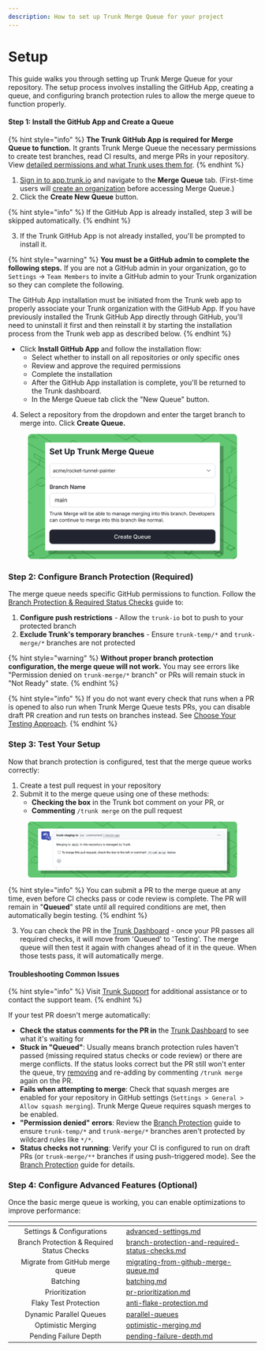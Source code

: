 ```yaml
---
description: How to set up Trunk Merge Queue for your project
---
```


# Setup

This guide walks you through setting up Trunk Merge Queue for your repository. The setup process involves installing the GitHub App, creating a queue, and configuring branch protection rules to allow the merge queue to function properly.

#### Step 1: Install the GitHub App and Create a Queue

{% hint style="info" %}
**The Trunk GitHub App is required for Merge Queue to function.** It grants Trunk Merge Queue the necessary permissions to create test branches, read CI results, and merge PRs in your repository. View [detailed permissions and what Trunk uses them for](../../setup-and-configuration/managing-your-organization/github-app-permissions.md).&#x20;
{% endhint %}

1. [Sign in to app.trunk.io](https://app.trunk.io/login) and navigate to the **Merge Queue** tab. (First-time users will [create an organization](../../setup-and-configuration/connecting-to-trunk.md) before accessing Merge Queue.)
2. Click the **Create New Queue** button.

{% hint style="info" %}
If the GitHub App is already installed, step 3 will be skipped automatically.
{% endhint %}

3. If the Trunk GitHub App is not already installed, you'll be prompted to install it.&#x20;

{% hint style="warning" %}
**You must be a GitHub admin to complete the following steps.** If you are not a GitHub admin in your organization, go to `Settings` → `Team Members` to invite a GitHub admin to your Trunk organization so they can complete the following.

The GitHub App installation must be initiated from the Trunk web app to properly associate your Trunk organization with the GitHub App. If you have previously installed the Trunk GitHub App directly through GitHub, you'll need to uninstall it first and then reinstall it by starting the installation process from the Trunk web app as described below.
{% endhint %}

* Click **Install GitHub App** and follow the installation flow:
  * Select whether to install on all repositories or only specific ones
  * Review and approve the required permissions
  * Complete the installation
  * After the GitHub App installation is complete, you'll be returned to the Trunk dashboard.
  * In the Merge Queue tab click the "New Queue" button.&#x20;

4. Select a repository from the dropdown and enter the target branch to merge into. Click **Create Queue.**

<figure><img src="../../.gitbook/assets/merge-add-repo (1).png" alt=""><figcaption></figcaption></figure>

### Step 2: Configure Branch Protection (Required)

The merge queue needs specific GitHub permissions to function. Follow the [Branch Protection & Required Status Checks](branch-protection-and-required-status-checks.md) guide to:

1. **Configure push restrictions** - Allow the `trunk-io` bot to push to your protected branch
2. **Exclude Trunk's temporary branches** - Ensure `trunk-temp/*` and `trunk-merge/*` branches are not protected

{% hint style="warning" %}
**Without proper branch protection configuration, the merge queue will not work.** You may see errors like "Permission denied on `trunk-merge/*` branch" or PRs will remain stuck in "Not Ready" state.
{% endhint %}

{% hint style="info" %}
If you do not want every check that runs when a PR is opened to also run when Trunk Merge Queue tests PRs, you can disable draft PR creation and run tests on branches instead. See [Choose Your Testing Approach](branch-protection-and-required-status-checks.md#choose-your-testing-approach).
{% endhint %}

### Step 3: Test Your Setup

Now that branch protection is configured, test that the merge queue works correctly:

1. Create a test pull request in your repository
2. Submit it to the merge queue using one of these methods:
   * **Checking the box** in the Trunk bot comment on your PR, or
   * **Commenting** `/trunk merge` on the pull request

<figure><img src="../../.gitbook/assets/merge-github-comment.png" alt=""><figcaption></figcaption></figure>

{% hint style="info" %}
You can submit a PR to the merge queue at any time, even before CI checks pass or code review is complete. The PR will remain in "**Queued**" state until all required conditions are met, then automatically begin testing.
{% endhint %}

3. You can check the PR in the [Trunk Dashboard](https://app.trunk.io/) - once your PR passes all required checks, it will move from 'Queued' to 'Testing'. The merge queue will then test it again with changes ahead of it in the queue. When those tests pass, it will automatically merge.

#### Troubleshooting Common Issues

{% hint style="info" %}
Visit [Trunk Support](../../support.md) for additional assistance or to contact the support team.
{% endhint %}

If your test PR doesn't merge automatically:

* **Check the status comments for the PR in** the [Trunk Dashboard](https://app.trunk.io/) to see what it's waiting for
* **Stuck in "Queued"**: Usually means branch protection rules haven't passed (missing required status checks or code review) or there are merge conflicts. If the status looks correct but the PR still won't enter the queue, try [removing](../managing-merge-queue/using-the-webapp.md#manually-restarting-failed-prs) and re-adding by commenting `/trunk merge` again on the PR.
* **Fails when attempting to merge**: Check that squash merges are enabled for your repository in GitHub settings (`Settings > General > Allow squash merging`). Trunk Merge Queue requires squash merges to be enabled.
* **"Permission denied" errors**: Review the [Branch Protection](branch-protection-and-required-status-checks.md#configure-branch-protection-rules) guide to ensure `trunk-temp/*` and `trunk-merge/*` branches aren't protected by wildcard rules like `*/*`.
* **Status checks not running**: Verify your CI is configured to run on draft PRs (or `trunk-merge/**` branches if using push-triggered mode). See the [Branch Protection](branch-protection-and-required-status-checks.md#configure-branch-protection-rules) guide for details.

### Step 4: Configure Advanced Features (Optional)

Once the basic merge queue is working, you can enable optimizations to improve performance:&#x20;

<table data-view="cards"><thead><tr><th align="center"></th><th data-hidden data-card-target data-type="content-ref"></th></tr></thead><tbody><tr><td align="center">Settings &#x26; Configurations</td><td><a href="advanced-settings.md">advanced-settings.md</a></td></tr><tr><td align="center">Branch Protection &#x26; Required Status Checks</td><td><a href="branch-protection-and-required-status-checks.md">branch-protection-and-required-status-checks.md</a></td></tr><tr><td align="center">Migrate from GitHub merge queue</td><td><a href="../migrating-from-github-merge-queue.md">migrating-from-github-merge-queue.md</a></td></tr><tr><td align="center">Batching</td><td><a href="../concepts/batching.md">batching.md</a></td></tr><tr><td align="center">Prioritization</td><td><a href="../pr-prioritization.md">pr-prioritization.md</a></td></tr><tr><td align="center">Flaky Test Protection</td><td><a href="../concepts/anti-flake-protection.md">anti-flake-protection.md</a></td></tr><tr><td align="center">Dynamic Parallel Queues</td><td><a href="../concepts-and-optimizations/parallel-queues/">parallel-queues</a></td></tr><tr><td align="center">Optimistic Merging</td><td><a href="../concepts/optimistic-merging.md">optimistic-merging.md</a></td></tr><tr><td align="center">Pending Failure Depth</td><td><a href="../concepts/pending-failure-depth.md">pending-failure-depth.md</a></td></tr></tbody></table>

